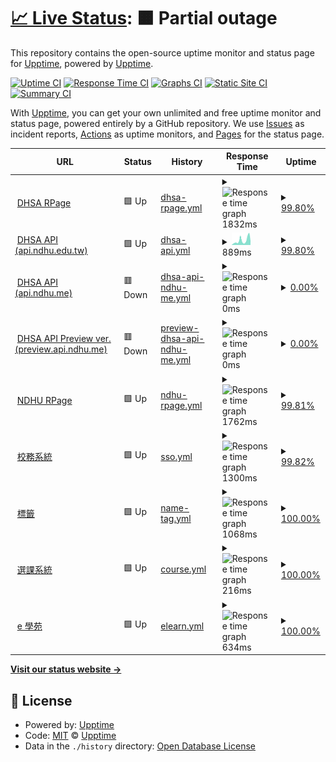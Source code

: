 # [📈 Live Status](https://status.dhsa.dstw.dev): <!--live status--> **🟧 Partial outage**

This repository contains the open-source uptime monitor and status page for [Upptime](https://upptime.js.org), powered by [Upptime](https://github.com/upptime/upptime).

[![Uptime CI](https://github.com/yc97463/ndhu-uptime/workflows/Uptime%20CI/badge.svg)](https://github.com/yc97463/ndhu-uptime/actions?query=workflow%3A%22Uptime+CI%22)
[![Response Time CI](https://github.com/yc97463/ndhu-uptime/workflows/Response%20Time%20CI/badge.svg)](https://github.com/yc97463/ndhu-uptime/actions?query=workflow%3A%22Response+Time+CI%22)
[![Graphs CI](https://github.com/yc97463/ndhu-uptime/workflows/Graphs%20CI/badge.svg)](https://github.com/yc97463/ndhu-uptime/actions?query=workflow%3A%22Graphs+CI%22)
[![Static Site CI](https://github.com/yc97463/ndhu-uptime/workflows/Static%20Site%20CI/badge.svg)](https://github.com/yc97463/ndhu-uptime/actions?query=workflow%3A%22Static+Site+CI%22)
[![Summary CI](https://github.com/yc97463/ndhu-uptime/workflows/Summary%20CI/badge.svg)](https://github.com/yc97463/ndhu-uptime/actions?query=workflow%3A%22Summary+CI%22)

With [Upptime](https://upptime.js.org), you can get your own unlimited and free uptime monitor and status page, powered entirely by a GitHub repository. We use [Issues](https://github.com/upptime/upptime/issues) as incident reports, [Actions](https://github.com/yc97463/ndhu-uptime/actions) as uptime monitors, and [Pages](https://status.dhsa.dstw.dev) for the status page.

<!--start: status pages-->
<!-- This summary is generated by Upptime (https://github.com/upptime/upptime) -->
<!-- Do not edit this manually, your changes will be overwritten -->
<!-- prettier-ignore -->
| URL | Status | History | Response Time | Uptime |
| --- | ------ | ------- | ------------- | ------ |
| <img alt="" src="https://dhsa.ndhu.edu.tw/var/file/110/1110/msys_1110_5263550_18764.png" height="13"> [DHSA RPage](https://dhsa.ndhu.edu.tw) | 🟩 Up | [dhsa-rpage.yml](https://github.com/yc97463/ndhu-uptime/commits/HEAD/history/dhsa-rpage.yml) | <details><summary><img alt="Response time graph" src="./graphs/dhsa-rpage/response-time-week.png" height="20"> 1832ms</summary><br><a href="https://status.ndhu.dstw.dev/history/dhsa-rpage"><img alt="Response time 2154" src="https://img.shields.io/endpoint?url=https%3A%2F%2Fraw.githubusercontent.com%2Fyc97463%2Fndhu-uptime%2FHEAD%2Fapi%2Fdhsa-rpage%2Fresponse-time.json"></a><br><a href="https://status.ndhu.dstw.dev/history/dhsa-rpage"><img alt="24-hour response time 1547" src="https://img.shields.io/endpoint?url=https%3A%2F%2Fraw.githubusercontent.com%2Fyc97463%2Fndhu-uptime%2FHEAD%2Fapi%2Fdhsa-rpage%2Fresponse-time-day.json"></a><br><a href="https://status.ndhu.dstw.dev/history/dhsa-rpage"><img alt="7-day response time 1832" src="https://img.shields.io/endpoint?url=https%3A%2F%2Fraw.githubusercontent.com%2Fyc97463%2Fndhu-uptime%2FHEAD%2Fapi%2Fdhsa-rpage%2Fresponse-time-week.json"></a><br><a href="https://status.ndhu.dstw.dev/history/dhsa-rpage"><img alt="30-day response time 2098" src="https://img.shields.io/endpoint?url=https%3A%2F%2Fraw.githubusercontent.com%2Fyc97463%2Fndhu-uptime%2FHEAD%2Fapi%2Fdhsa-rpage%2Fresponse-time-month.json"></a><br><a href="https://status.ndhu.dstw.dev/history/dhsa-rpage"><img alt="1-year response time 2235" src="https://img.shields.io/endpoint?url=https%3A%2F%2Fraw.githubusercontent.com%2Fyc97463%2Fndhu-uptime%2FHEAD%2Fapi%2Fdhsa-rpage%2Fresponse-time-year.json"></a></details> | <details><summary><a href="https://status.ndhu.dstw.dev/history/dhsa-rpage">99.80%</a></summary><a href="https://status.ndhu.dstw.dev/history/dhsa-rpage"><img alt="All-time uptime 97.42%" src="https://img.shields.io/endpoint?url=https%3A%2F%2Fraw.githubusercontent.com%2Fyc97463%2Fndhu-uptime%2FHEAD%2Fapi%2Fdhsa-rpage%2Fuptime.json"></a><br><a href="https://status.ndhu.dstw.dev/history/dhsa-rpage"><img alt="24-hour uptime 98.57%" src="https://img.shields.io/endpoint?url=https%3A%2F%2Fraw.githubusercontent.com%2Fyc97463%2Fndhu-uptime%2FHEAD%2Fapi%2Fdhsa-rpage%2Fuptime-day.json"></a><br><a href="https://status.ndhu.dstw.dev/history/dhsa-rpage"><img alt="7-day uptime 99.80%" src="https://img.shields.io/endpoint?url=https%3A%2F%2Fraw.githubusercontent.com%2Fyc97463%2Fndhu-uptime%2FHEAD%2Fapi%2Fdhsa-rpage%2Fuptime-week.json"></a><br><a href="https://status.ndhu.dstw.dev/history/dhsa-rpage"><img alt="30-day uptime 73.26%" src="https://img.shields.io/endpoint?url=https%3A%2F%2Fraw.githubusercontent.com%2Fyc97463%2Fndhu-uptime%2FHEAD%2Fapi%2Fdhsa-rpage%2Fuptime-month.json"></a><br><a href="https://status.ndhu.dstw.dev/history/dhsa-rpage"><img alt="1-year uptime 97.08%" src="https://img.shields.io/endpoint?url=https%3A%2F%2Fraw.githubusercontent.com%2Fyc97463%2Fndhu-uptime%2FHEAD%2Fapi%2Fdhsa-rpage%2Fuptime-year.json"></a></details>
| <img alt="" src="https://dhsa.ndhu.edu.tw/var/file/110/1110/msys_1110_5263550_18764.png" height="13"> [DHSA API (api.ndhu.edu.tw)](https://api.dhsa.ndhu.edu.tw) | 🟩 Up | [dhsa-api.yml](https://github.com/yc97463/ndhu-uptime/commits/HEAD/history/dhsa-api.yml) | <details><summary><img alt="Response time graph" src="./graphs/dhsa-api/response-time-week.png" height="20"> 889ms</summary><br><a href="https://status.ndhu.dstw.dev/history/dhsa-api"><img alt="Response time 1019" src="https://img.shields.io/endpoint?url=https%3A%2F%2Fraw.githubusercontent.com%2Fyc97463%2Fndhu-uptime%2FHEAD%2Fapi%2Fdhsa-api%2Fresponse-time.json"></a><br><a href="https://status.ndhu.dstw.dev/history/dhsa-api"><img alt="24-hour response time 800" src="https://img.shields.io/endpoint?url=https%3A%2F%2Fraw.githubusercontent.com%2Fyc97463%2Fndhu-uptime%2FHEAD%2Fapi%2Fdhsa-api%2Fresponse-time-day.json"></a><br><a href="https://status.ndhu.dstw.dev/history/dhsa-api"><img alt="7-day response time 889" src="https://img.shields.io/endpoint?url=https%3A%2F%2Fraw.githubusercontent.com%2Fyc97463%2Fndhu-uptime%2FHEAD%2Fapi%2Fdhsa-api%2Fresponse-time-week.json"></a><br><a href="https://status.ndhu.dstw.dev/history/dhsa-api"><img alt="30-day response time 899" src="https://img.shields.io/endpoint?url=https%3A%2F%2Fraw.githubusercontent.com%2Fyc97463%2Fndhu-uptime%2FHEAD%2Fapi%2Fdhsa-api%2Fresponse-time-month.json"></a><br><a href="https://status.ndhu.dstw.dev/history/dhsa-api"><img alt="1-year response time 990" src="https://img.shields.io/endpoint?url=https%3A%2F%2Fraw.githubusercontent.com%2Fyc97463%2Fndhu-uptime%2FHEAD%2Fapi%2Fdhsa-api%2Fresponse-time-year.json"></a></details> | <details><summary><a href="https://status.ndhu.dstw.dev/history/dhsa-api">99.80%</a></summary><a href="https://status.ndhu.dstw.dev/history/dhsa-api"><img alt="All-time uptime 96.79%" src="https://img.shields.io/endpoint?url=https%3A%2F%2Fraw.githubusercontent.com%2Fyc97463%2Fndhu-uptime%2FHEAD%2Fapi%2Fdhsa-api%2Fuptime.json"></a><br><a href="https://status.ndhu.dstw.dev/history/dhsa-api"><img alt="24-hour uptime 98.61%" src="https://img.shields.io/endpoint?url=https%3A%2F%2Fraw.githubusercontent.com%2Fyc97463%2Fndhu-uptime%2FHEAD%2Fapi%2Fdhsa-api%2Fuptime-day.json"></a><br><a href="https://status.ndhu.dstw.dev/history/dhsa-api"><img alt="7-day uptime 99.80%" src="https://img.shields.io/endpoint?url=https%3A%2F%2Fraw.githubusercontent.com%2Fyc97463%2Fndhu-uptime%2FHEAD%2Fapi%2Fdhsa-api%2Fuptime-week.json"></a><br><a href="https://status.ndhu.dstw.dev/history/dhsa-api"><img alt="30-day uptime 99.95%" src="https://img.shields.io/endpoint?url=https%3A%2F%2Fraw.githubusercontent.com%2Fyc97463%2Fndhu-uptime%2FHEAD%2Fapi%2Fdhsa-api%2Fuptime-month.json"></a><br><a href="https://status.ndhu.dstw.dev/history/dhsa-api"><img alt="1-year uptime 97.43%" src="https://img.shields.io/endpoint?url=https%3A%2F%2Fraw.githubusercontent.com%2Fyc97463%2Fndhu-uptime%2FHEAD%2Fapi%2Fdhsa-api%2Fuptime-year.json"></a></details>
| <img alt="" src="https://dhsa.ndhu.edu.tw/var/file/110/1110/msys_1110_5263550_18764.png" height="13"> [DHSA API (api.ndhu.me)](https://api.dhsa.ndhu.me) | 🟥 Down | [dhsa-api-ndhu-me.yml](https://github.com/yc97463/ndhu-uptime/commits/HEAD/history/dhsa-api-ndhu-me.yml) | <details><summary><img alt="Response time graph" src="./graphs/dhsa-api-ndhu-me/response-time-week.png" height="20"> 0ms</summary><br><a href="https://status.ndhu.dstw.dev/history/dhsa-api-ndhu-me"><img alt="Response time 976" src="https://img.shields.io/endpoint?url=https%3A%2F%2Fraw.githubusercontent.com%2Fyc97463%2Fndhu-uptime%2FHEAD%2Fapi%2Fdhsa-api-ndhu-me%2Fresponse-time.json"></a><br><a href="https://status.ndhu.dstw.dev/history/dhsa-api-ndhu-me"><img alt="24-hour response time 0" src="https://img.shields.io/endpoint?url=https%3A%2F%2Fraw.githubusercontent.com%2Fyc97463%2Fndhu-uptime%2FHEAD%2Fapi%2Fdhsa-api-ndhu-me%2Fresponse-time-day.json"></a><br><a href="https://status.ndhu.dstw.dev/history/dhsa-api-ndhu-me"><img alt="7-day response time 0" src="https://img.shields.io/endpoint?url=https%3A%2F%2Fraw.githubusercontent.com%2Fyc97463%2Fndhu-uptime%2FHEAD%2Fapi%2Fdhsa-api-ndhu-me%2Fresponse-time-week.json"></a><br><a href="https://status.ndhu.dstw.dev/history/dhsa-api-ndhu-me"><img alt="30-day response time 0" src="https://img.shields.io/endpoint?url=https%3A%2F%2Fraw.githubusercontent.com%2Fyc97463%2Fndhu-uptime%2FHEAD%2Fapi%2Fdhsa-api-ndhu-me%2Fresponse-time-month.json"></a><br><a href="https://status.ndhu.dstw.dev/history/dhsa-api-ndhu-me"><img alt="1-year response time 976" src="https://img.shields.io/endpoint?url=https%3A%2F%2Fraw.githubusercontent.com%2Fyc97463%2Fndhu-uptime%2FHEAD%2Fapi%2Fdhsa-api-ndhu-me%2Fresponse-time-year.json"></a></details> | <details><summary><a href="https://status.ndhu.dstw.dev/history/dhsa-api-ndhu-me">0.00%</a></summary><a href="https://status.ndhu.dstw.dev/history/dhsa-api-ndhu-me"><img alt="All-time uptime 60.52%" src="https://img.shields.io/endpoint?url=https%3A%2F%2Fraw.githubusercontent.com%2Fyc97463%2Fndhu-uptime%2FHEAD%2Fapi%2Fdhsa-api-ndhu-me%2Fuptime.json"></a><br><a href="https://status.ndhu.dstw.dev/history/dhsa-api-ndhu-me"><img alt="24-hour uptime 0.00%" src="https://img.shields.io/endpoint?url=https%3A%2F%2Fraw.githubusercontent.com%2Fyc97463%2Fndhu-uptime%2FHEAD%2Fapi%2Fdhsa-api-ndhu-me%2Fuptime-day.json"></a><br><a href="https://status.ndhu.dstw.dev/history/dhsa-api-ndhu-me"><img alt="7-day uptime 0.00%" src="https://img.shields.io/endpoint?url=https%3A%2F%2Fraw.githubusercontent.com%2Fyc97463%2Fndhu-uptime%2FHEAD%2Fapi%2Fdhsa-api-ndhu-me%2Fuptime-week.json"></a><br><a href="https://status.ndhu.dstw.dev/history/dhsa-api-ndhu-me"><img alt="30-day uptime 1.38%" src="https://img.shields.io/endpoint?url=https%3A%2F%2Fraw.githubusercontent.com%2Fyc97463%2Fndhu-uptime%2FHEAD%2Fapi%2Fdhsa-api-ndhu-me%2Fuptime-month.json"></a><br><a href="https://status.ndhu.dstw.dev/history/dhsa-api-ndhu-me"><img alt="1-year uptime 60.52%" src="https://img.shields.io/endpoint?url=https%3A%2F%2Fraw.githubusercontent.com%2Fyc97463%2Fndhu-uptime%2FHEAD%2Fapi%2Fdhsa-api-ndhu-me%2Fuptime-year.json"></a></details>
| <img alt="" src="https://dhsa.ndhu.edu.tw/var/file/110/1110/msys_1110_5263550_18764.png" height="13"> [DHSA API Preview ver. (preview.api.ndhu.me)](https://preview.api.dhsa.ndhu.me) | 🟥 Down | [preview-dhsa-api-ndhu-me.yml](https://github.com/yc97463/ndhu-uptime/commits/HEAD/history/preview-dhsa-api-ndhu-me.yml) | <details><summary><img alt="Response time graph" src="./graphs/preview-dhsa-api-ndhu-me/response-time-week.png" height="20"> 0ms</summary><br><a href="https://status.ndhu.dstw.dev/history/preview-dhsa-api-ndhu-me"><img alt="Response time 940" src="https://img.shields.io/endpoint?url=https%3A%2F%2Fraw.githubusercontent.com%2Fyc97463%2Fndhu-uptime%2FHEAD%2Fapi%2Fpreview-dhsa-api-ndhu-me%2Fresponse-time.json"></a><br><a href="https://status.ndhu.dstw.dev/history/preview-dhsa-api-ndhu-me"><img alt="24-hour response time 0" src="https://img.shields.io/endpoint?url=https%3A%2F%2Fraw.githubusercontent.com%2Fyc97463%2Fndhu-uptime%2FHEAD%2Fapi%2Fpreview-dhsa-api-ndhu-me%2Fresponse-time-day.json"></a><br><a href="https://status.ndhu.dstw.dev/history/preview-dhsa-api-ndhu-me"><img alt="7-day response time 0" src="https://img.shields.io/endpoint?url=https%3A%2F%2Fraw.githubusercontent.com%2Fyc97463%2Fndhu-uptime%2FHEAD%2Fapi%2Fpreview-dhsa-api-ndhu-me%2Fresponse-time-week.json"></a><br><a href="https://status.ndhu.dstw.dev/history/preview-dhsa-api-ndhu-me"><img alt="30-day response time 0" src="https://img.shields.io/endpoint?url=https%3A%2F%2Fraw.githubusercontent.com%2Fyc97463%2Fndhu-uptime%2FHEAD%2Fapi%2Fpreview-dhsa-api-ndhu-me%2Fresponse-time-month.json"></a><br><a href="https://status.ndhu.dstw.dev/history/preview-dhsa-api-ndhu-me"><img alt="1-year response time 940" src="https://img.shields.io/endpoint?url=https%3A%2F%2Fraw.githubusercontent.com%2Fyc97463%2Fndhu-uptime%2FHEAD%2Fapi%2Fpreview-dhsa-api-ndhu-me%2Fresponse-time-year.json"></a></details> | <details><summary><a href="https://status.ndhu.dstw.dev/history/preview-dhsa-api-ndhu-me">0.00%</a></summary><a href="https://status.ndhu.dstw.dev/history/preview-dhsa-api-ndhu-me"><img alt="All-time uptime 59.35%" src="https://img.shields.io/endpoint?url=https%3A%2F%2Fraw.githubusercontent.com%2Fyc97463%2Fndhu-uptime%2FHEAD%2Fapi%2Fpreview-dhsa-api-ndhu-me%2Fuptime.json"></a><br><a href="https://status.ndhu.dstw.dev/history/preview-dhsa-api-ndhu-me"><img alt="24-hour uptime 0.00%" src="https://img.shields.io/endpoint?url=https%3A%2F%2Fraw.githubusercontent.com%2Fyc97463%2Fndhu-uptime%2FHEAD%2Fapi%2Fpreview-dhsa-api-ndhu-me%2Fuptime-day.json"></a><br><a href="https://status.ndhu.dstw.dev/history/preview-dhsa-api-ndhu-me"><img alt="7-day uptime 0.00%" src="https://img.shields.io/endpoint?url=https%3A%2F%2Fraw.githubusercontent.com%2Fyc97463%2Fndhu-uptime%2FHEAD%2Fapi%2Fpreview-dhsa-api-ndhu-me%2Fuptime-week.json"></a><br><a href="https://status.ndhu.dstw.dev/history/preview-dhsa-api-ndhu-me"><img alt="30-day uptime 1.38%" src="https://img.shields.io/endpoint?url=https%3A%2F%2Fraw.githubusercontent.com%2Fyc97463%2Fndhu-uptime%2FHEAD%2Fapi%2Fpreview-dhsa-api-ndhu-me%2Fuptime-month.json"></a><br><a href="https://status.ndhu.dstw.dev/history/preview-dhsa-api-ndhu-me"><img alt="1-year uptime 59.35%" src="https://img.shields.io/endpoint?url=https%3A%2F%2Fraw.githubusercontent.com%2Fyc97463%2Fndhu-uptime%2FHEAD%2Fapi%2Fpreview-dhsa-api-ndhu-me%2Fuptime-year.json"></a></details>
| <img alt="" src="https://icons.duckduckgo.com/ip3/www.ndhu.edu.tw.ico" height="13"> [NDHU RPage](https://www.ndhu.edu.tw) | 🟩 Up | [ndhu-rpage.yml](https://github.com/yc97463/ndhu-uptime/commits/HEAD/history/ndhu-rpage.yml) | <details><summary><img alt="Response time graph" src="./graphs/ndhu-rpage/response-time-week.png" height="20"> 1762ms</summary><br><a href="https://status.ndhu.dstw.dev/history/ndhu-rpage"><img alt="Response time 2213" src="https://img.shields.io/endpoint?url=https%3A%2F%2Fraw.githubusercontent.com%2Fyc97463%2Fndhu-uptime%2FHEAD%2Fapi%2Fndhu-rpage%2Fresponse-time.json"></a><br><a href="https://status.ndhu.dstw.dev/history/ndhu-rpage"><img alt="24-hour response time 1472" src="https://img.shields.io/endpoint?url=https%3A%2F%2Fraw.githubusercontent.com%2Fyc97463%2Fndhu-uptime%2FHEAD%2Fapi%2Fndhu-rpage%2Fresponse-time-day.json"></a><br><a href="https://status.ndhu.dstw.dev/history/ndhu-rpage"><img alt="7-day response time 1762" src="https://img.shields.io/endpoint?url=https%3A%2F%2Fraw.githubusercontent.com%2Fyc97463%2Fndhu-uptime%2FHEAD%2Fapi%2Fndhu-rpage%2Fresponse-time-week.json"></a><br><a href="https://status.ndhu.dstw.dev/history/ndhu-rpage"><img alt="30-day response time 2804" src="https://img.shields.io/endpoint?url=https%3A%2F%2Fraw.githubusercontent.com%2Fyc97463%2Fndhu-uptime%2FHEAD%2Fapi%2Fndhu-rpage%2Fresponse-time-month.json"></a><br><a href="https://status.ndhu.dstw.dev/history/ndhu-rpage"><img alt="1-year response time 2275" src="https://img.shields.io/endpoint?url=https%3A%2F%2Fraw.githubusercontent.com%2Fyc97463%2Fndhu-uptime%2FHEAD%2Fapi%2Fndhu-rpage%2Fresponse-time-year.json"></a></details> | <details><summary><a href="https://status.ndhu.dstw.dev/history/ndhu-rpage">99.81%</a></summary><a href="https://status.ndhu.dstw.dev/history/ndhu-rpage"><img alt="All-time uptime 99.91%" src="https://img.shields.io/endpoint?url=https%3A%2F%2Fraw.githubusercontent.com%2Fyc97463%2Fndhu-uptime%2FHEAD%2Fapi%2Fndhu-rpage%2Fuptime.json"></a><br><a href="https://status.ndhu.dstw.dev/history/ndhu-rpage"><img alt="24-hour uptime 98.70%" src="https://img.shields.io/endpoint?url=https%3A%2F%2Fraw.githubusercontent.com%2Fyc97463%2Fndhu-uptime%2FHEAD%2Fapi%2Fndhu-rpage%2Fuptime-day.json"></a><br><a href="https://status.ndhu.dstw.dev/history/ndhu-rpage"><img alt="7-day uptime 99.81%" src="https://img.shields.io/endpoint?url=https%3A%2F%2Fraw.githubusercontent.com%2Fyc97463%2Fndhu-uptime%2FHEAD%2Fapi%2Fndhu-rpage%2Fuptime-week.json"></a><br><a href="https://status.ndhu.dstw.dev/history/ndhu-rpage"><img alt="30-day uptime 99.96%" src="https://img.shields.io/endpoint?url=https%3A%2F%2Fraw.githubusercontent.com%2Fyc97463%2Fndhu-uptime%2FHEAD%2Fapi%2Fndhu-rpage%2Fuptime-month.json"></a><br><a href="https://status.ndhu.dstw.dev/history/ndhu-rpage"><img alt="1-year uptime 99.90%" src="https://img.shields.io/endpoint?url=https%3A%2F%2Fraw.githubusercontent.com%2Fyc97463%2Fndhu-uptime%2FHEAD%2Fapi%2Fndhu-rpage%2Fuptime-year.json"></a></details>
| <img alt="" src="https://icons.duckduckgo.com/ip3/sys.ndhu.edu.tw.ico" height="13"> [校務系統](https://sys.ndhu.edu.tw/INC/SSO_RWD/Login.aspx) | 🟩 Up | [sso.yml](https://github.com/yc97463/ndhu-uptime/commits/HEAD/history/sso.yml) | <details><summary><img alt="Response time graph" src="./graphs/sso/response-time-week.png" height="20"> 1300ms</summary><br><a href="https://status.ndhu.dstw.dev/history/sso"><img alt="Response time 1408" src="https://img.shields.io/endpoint?url=https%3A%2F%2Fraw.githubusercontent.com%2Fyc97463%2Fndhu-uptime%2FHEAD%2Fapi%2Fsso%2Fresponse-time.json"></a><br><a href="https://status.ndhu.dstw.dev/history/sso"><img alt="24-hour response time 1104" src="https://img.shields.io/endpoint?url=https%3A%2F%2Fraw.githubusercontent.com%2Fyc97463%2Fndhu-uptime%2FHEAD%2Fapi%2Fsso%2Fresponse-time-day.json"></a><br><a href="https://status.ndhu.dstw.dev/history/sso"><img alt="7-day response time 1300" src="https://img.shields.io/endpoint?url=https%3A%2F%2Fraw.githubusercontent.com%2Fyc97463%2Fndhu-uptime%2FHEAD%2Fapi%2Fsso%2Fresponse-time-week.json"></a><br><a href="https://status.ndhu.dstw.dev/history/sso"><img alt="30-day response time 1267" src="https://img.shields.io/endpoint?url=https%3A%2F%2Fraw.githubusercontent.com%2Fyc97463%2Fndhu-uptime%2FHEAD%2Fapi%2Fsso%2Fresponse-time-month.json"></a><br><a href="https://status.ndhu.dstw.dev/history/sso"><img alt="1-year response time 1403" src="https://img.shields.io/endpoint?url=https%3A%2F%2Fraw.githubusercontent.com%2Fyc97463%2Fndhu-uptime%2FHEAD%2Fapi%2Fsso%2Fresponse-time-year.json"></a></details> | <details><summary><a href="https://status.ndhu.dstw.dev/history/sso">99.82%</a></summary><a href="https://status.ndhu.dstw.dev/history/sso"><img alt="All-time uptime 99.80%" src="https://img.shields.io/endpoint?url=https%3A%2F%2Fraw.githubusercontent.com%2Fyc97463%2Fndhu-uptime%2FHEAD%2Fapi%2Fsso%2Fuptime.json"></a><br><a href="https://status.ndhu.dstw.dev/history/sso"><img alt="24-hour uptime 98.74%" src="https://img.shields.io/endpoint?url=https%3A%2F%2Fraw.githubusercontent.com%2Fyc97463%2Fndhu-uptime%2FHEAD%2Fapi%2Fsso%2Fuptime-day.json"></a><br><a href="https://status.ndhu.dstw.dev/history/sso"><img alt="7-day uptime 99.82%" src="https://img.shields.io/endpoint?url=https%3A%2F%2Fraw.githubusercontent.com%2Fyc97463%2Fndhu-uptime%2FHEAD%2Fapi%2Fsso%2Fuptime-week.json"></a><br><a href="https://status.ndhu.dstw.dev/history/sso"><img alt="30-day uptime 99.96%" src="https://img.shields.io/endpoint?url=https%3A%2F%2Fraw.githubusercontent.com%2Fyc97463%2Fndhu-uptime%2FHEAD%2Fapi%2Fsso%2Fuptime-month.json"></a><br><a href="https://status.ndhu.dstw.dev/history/sso"><img alt="1-year uptime 99.78%" src="https://img.shields.io/endpoint?url=https%3A%2F%2Fraw.githubusercontent.com%2Fyc97463%2Fndhu-uptime%2FHEAD%2Fapi%2Fsso%2Fuptime-year.json"></a></details>
| <img alt="" src="https://icons.duckduckgo.com/ip3/web.ndhu.edu.tw.ico" height="13"> [標籤](https://web.ndhu.edu.tw/academic/syslib/showname.aspx) | 🟩 Up | [name-tag.yml](https://github.com/yc97463/ndhu-uptime/commits/HEAD/history/name-tag.yml) | <details><summary><img alt="Response time graph" src="./graphs/name-tag/response-time-week.png" height="20"> 1068ms</summary><br><a href="https://status.ndhu.dstw.dev/history/name-tag"><img alt="Response time 1147" src="https://img.shields.io/endpoint?url=https%3A%2F%2Fraw.githubusercontent.com%2Fyc97463%2Fndhu-uptime%2FHEAD%2Fapi%2Fname-tag%2Fresponse-time.json"></a><br><a href="https://status.ndhu.dstw.dev/history/name-tag"><img alt="24-hour response time 860" src="https://img.shields.io/endpoint?url=https%3A%2F%2Fraw.githubusercontent.com%2Fyc97463%2Fndhu-uptime%2FHEAD%2Fapi%2Fname-tag%2Fresponse-time-day.json"></a><br><a href="https://status.ndhu.dstw.dev/history/name-tag"><img alt="7-day response time 1068" src="https://img.shields.io/endpoint?url=https%3A%2F%2Fraw.githubusercontent.com%2Fyc97463%2Fndhu-uptime%2FHEAD%2Fapi%2Fname-tag%2Fresponse-time-week.json"></a><br><a href="https://status.ndhu.dstw.dev/history/name-tag"><img alt="30-day response time 1083" src="https://img.shields.io/endpoint?url=https%3A%2F%2Fraw.githubusercontent.com%2Fyc97463%2Fndhu-uptime%2FHEAD%2Fapi%2Fname-tag%2Fresponse-time-month.json"></a><br><a href="https://status.ndhu.dstw.dev/history/name-tag"><img alt="1-year response time 1144" src="https://img.shields.io/endpoint?url=https%3A%2F%2Fraw.githubusercontent.com%2Fyc97463%2Fndhu-uptime%2FHEAD%2Fapi%2Fname-tag%2Fresponse-time-year.json"></a></details> | <details><summary><a href="https://status.ndhu.dstw.dev/history/name-tag">100.00%</a></summary><a href="https://status.ndhu.dstw.dev/history/name-tag"><img alt="All-time uptime 99.81%" src="https://img.shields.io/endpoint?url=https%3A%2F%2Fraw.githubusercontent.com%2Fyc97463%2Fndhu-uptime%2FHEAD%2Fapi%2Fname-tag%2Fuptime.json"></a><br><a href="https://status.ndhu.dstw.dev/history/name-tag"><img alt="24-hour uptime 100.00%" src="https://img.shields.io/endpoint?url=https%3A%2F%2Fraw.githubusercontent.com%2Fyc97463%2Fndhu-uptime%2FHEAD%2Fapi%2Fname-tag%2Fuptime-day.json"></a><br><a href="https://status.ndhu.dstw.dev/history/name-tag"><img alt="7-day uptime 100.00%" src="https://img.shields.io/endpoint?url=https%3A%2F%2Fraw.githubusercontent.com%2Fyc97463%2Fndhu-uptime%2FHEAD%2Fapi%2Fname-tag%2Fuptime-week.json"></a><br><a href="https://status.ndhu.dstw.dev/history/name-tag"><img alt="30-day uptime 100.00%" src="https://img.shields.io/endpoint?url=https%3A%2F%2Fraw.githubusercontent.com%2Fyc97463%2Fndhu-uptime%2FHEAD%2Fapi%2Fname-tag%2Fuptime-month.json"></a><br><a href="https://status.ndhu.dstw.dev/history/name-tag"><img alt="1-year uptime 99.79%" src="https://img.shields.io/endpoint?url=https%3A%2F%2Fraw.githubusercontent.com%2Fyc97463%2Fndhu-uptime%2FHEAD%2Fapi%2Fname-tag%2Fuptime-year.json"></a></details>
| <img alt="" src="https://icons.duckduckgo.com/ip3/sys.ndhu.edu.tw.ico" height="13"> [選課系統](https://sys.ndhu.edu.tw/aa/class/subjselect/) | 🟩 Up | [course.yml](https://github.com/yc97463/ndhu-uptime/commits/HEAD/history/course.yml) | <details><summary><img alt="Response time graph" src="./graphs/course/response-time-week.png" height="20"> 216ms</summary><br><a href="https://status.ndhu.dstw.dev/history/course"><img alt="Response time 302" src="https://img.shields.io/endpoint?url=https%3A%2F%2Fraw.githubusercontent.com%2Fyc97463%2Fndhu-uptime%2FHEAD%2Fapi%2Fcourse%2Fresponse-time.json"></a><br><a href="https://status.ndhu.dstw.dev/history/course"><img alt="24-hour response time 183" src="https://img.shields.io/endpoint?url=https%3A%2F%2Fraw.githubusercontent.com%2Fyc97463%2Fndhu-uptime%2FHEAD%2Fapi%2Fcourse%2Fresponse-time-day.json"></a><br><a href="https://status.ndhu.dstw.dev/history/course"><img alt="7-day response time 216" src="https://img.shields.io/endpoint?url=https%3A%2F%2Fraw.githubusercontent.com%2Fyc97463%2Fndhu-uptime%2FHEAD%2Fapi%2Fcourse%2Fresponse-time-week.json"></a><br><a href="https://status.ndhu.dstw.dev/history/course"><img alt="30-day response time 217" src="https://img.shields.io/endpoint?url=https%3A%2F%2Fraw.githubusercontent.com%2Fyc97463%2Fndhu-uptime%2FHEAD%2Fapi%2Fcourse%2Fresponse-time-month.json"></a><br><a href="https://status.ndhu.dstw.dev/history/course"><img alt="1-year response time 308" src="https://img.shields.io/endpoint?url=https%3A%2F%2Fraw.githubusercontent.com%2Fyc97463%2Fndhu-uptime%2FHEAD%2Fapi%2Fcourse%2Fresponse-time-year.json"></a></details> | <details><summary><a href="https://status.ndhu.dstw.dev/history/course">100.00%</a></summary><a href="https://status.ndhu.dstw.dev/history/course"><img alt="All-time uptime 99.82%" src="https://img.shields.io/endpoint?url=https%3A%2F%2Fraw.githubusercontent.com%2Fyc97463%2Fndhu-uptime%2FHEAD%2Fapi%2Fcourse%2Fuptime.json"></a><br><a href="https://status.ndhu.dstw.dev/history/course"><img alt="24-hour uptime 100.00%" src="https://img.shields.io/endpoint?url=https%3A%2F%2Fraw.githubusercontent.com%2Fyc97463%2Fndhu-uptime%2FHEAD%2Fapi%2Fcourse%2Fuptime-day.json"></a><br><a href="https://status.ndhu.dstw.dev/history/course"><img alt="7-day uptime 100.00%" src="https://img.shields.io/endpoint?url=https%3A%2F%2Fraw.githubusercontent.com%2Fyc97463%2Fndhu-uptime%2FHEAD%2Fapi%2Fcourse%2Fuptime-week.json"></a><br><a href="https://status.ndhu.dstw.dev/history/course"><img alt="30-day uptime 100.00%" src="https://img.shields.io/endpoint?url=https%3A%2F%2Fraw.githubusercontent.com%2Fyc97463%2Fndhu-uptime%2FHEAD%2Fapi%2Fcourse%2Fuptime-month.json"></a><br><a href="https://status.ndhu.dstw.dev/history/course"><img alt="1-year uptime 99.81%" src="https://img.shields.io/endpoint?url=https%3A%2F%2Fraw.githubusercontent.com%2Fyc97463%2Fndhu-uptime%2FHEAD%2Fapi%2Fcourse%2Fuptime-year.json"></a></details>
| <img alt="" src="https://icons.duckduckgo.com/ip3/www.elearn.ndhu.edu.tw.ico" height="13"> [e 學苑](http://www.elearn.ndhu.edu.tw) | 🟩 Up | [elearn.yml](https://github.com/yc97463/ndhu-uptime/commits/HEAD/history/elearn.yml) | <details><summary><img alt="Response time graph" src="./graphs/elearn/response-time-week.png" height="20"> 634ms</summary><br><a href="https://status.ndhu.dstw.dev/history/elearn"><img alt="Response time 699" src="https://img.shields.io/endpoint?url=https%3A%2F%2Fraw.githubusercontent.com%2Fyc97463%2Fndhu-uptime%2FHEAD%2Fapi%2Felearn%2Fresponse-time.json"></a><br><a href="https://status.ndhu.dstw.dev/history/elearn"><img alt="24-hour response time 430" src="https://img.shields.io/endpoint?url=https%3A%2F%2Fraw.githubusercontent.com%2Fyc97463%2Fndhu-uptime%2FHEAD%2Fapi%2Felearn%2Fresponse-time-day.json"></a><br><a href="https://status.ndhu.dstw.dev/history/elearn"><img alt="7-day response time 634" src="https://img.shields.io/endpoint?url=https%3A%2F%2Fraw.githubusercontent.com%2Fyc97463%2Fndhu-uptime%2FHEAD%2Fapi%2Felearn%2Fresponse-time-week.json"></a><br><a href="https://status.ndhu.dstw.dev/history/elearn"><img alt="30-day response time 629" src="https://img.shields.io/endpoint?url=https%3A%2F%2Fraw.githubusercontent.com%2Fyc97463%2Fndhu-uptime%2FHEAD%2Fapi%2Felearn%2Fresponse-time-month.json"></a><br><a href="https://status.ndhu.dstw.dev/history/elearn"><img alt="1-year response time 705" src="https://img.shields.io/endpoint?url=https%3A%2F%2Fraw.githubusercontent.com%2Fyc97463%2Fndhu-uptime%2FHEAD%2Fapi%2Felearn%2Fresponse-time-year.json"></a></details> | <details><summary><a href="https://status.ndhu.dstw.dev/history/elearn">100.00%</a></summary><a href="https://status.ndhu.dstw.dev/history/elearn"><img alt="All-time uptime 99.98%" src="https://img.shields.io/endpoint?url=https%3A%2F%2Fraw.githubusercontent.com%2Fyc97463%2Fndhu-uptime%2FHEAD%2Fapi%2Felearn%2Fuptime.json"></a><br><a href="https://status.ndhu.dstw.dev/history/elearn"><img alt="24-hour uptime 100.00%" src="https://img.shields.io/endpoint?url=https%3A%2F%2Fraw.githubusercontent.com%2Fyc97463%2Fndhu-uptime%2FHEAD%2Fapi%2Felearn%2Fuptime-day.json"></a><br><a href="https://status.ndhu.dstw.dev/history/elearn"><img alt="7-day uptime 100.00%" src="https://img.shields.io/endpoint?url=https%3A%2F%2Fraw.githubusercontent.com%2Fyc97463%2Fndhu-uptime%2FHEAD%2Fapi%2Felearn%2Fuptime-week.json"></a><br><a href="https://status.ndhu.dstw.dev/history/elearn"><img alt="30-day uptime 100.00%" src="https://img.shields.io/endpoint?url=https%3A%2F%2Fraw.githubusercontent.com%2Fyc97463%2Fndhu-uptime%2FHEAD%2Fapi%2Felearn%2Fuptime-month.json"></a><br><a href="https://status.ndhu.dstw.dev/history/elearn"><img alt="1-year uptime 99.97%" src="https://img.shields.io/endpoint?url=https%3A%2F%2Fraw.githubusercontent.com%2Fyc97463%2Fndhu-uptime%2FHEAD%2Fapi%2Felearn%2Fuptime-year.json"></a></details>

<!--end: status pages-->

[**Visit our status website →**](https://status.dhsa.dstw.dev)

## 📄 License

- Powered by: [Upptime](https://github.com/upptime/upptime)
- Code: [MIT](./LICENSE) © [Upptime](https://upptime.js.org)
- Data in the `./history` directory: [Open Database License](https://opendatacommons.org/licenses/odbl/1-0/)
